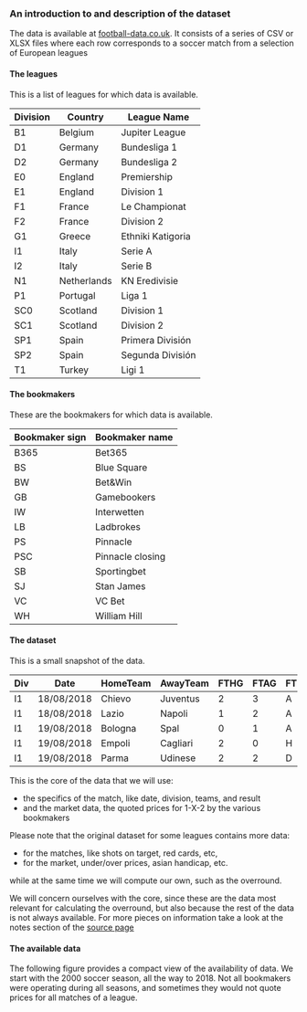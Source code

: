 ### An introduction to and description of the dataset

The data is available at [football-data.co.uk](https://www.football-data.co.uk/downloadm.php "The download page for the data"). It consists of a series of CSV or XLSX files where each row corresponds to a soccer match from a selection of European leagues


#### The leagues
This is a list of leagues for which data is available.

| Division | Country     | League Name       |
|----------|-------------|-------------------|
| B1       | Belgium     | Jupiter League    |
| D1       | Germany     | Bundesliga 1      |
| D2       | Germany     | Bundesliga 2      |
| E0       | England     | Premiership       |
| E1       | England     | Division 1        |
| F1       | France      | Le Championat     |
| F2       | France      | Division 2        |
| G1       | Greece      | Ethniki Katigoria |
| I1       | Italy       | Serie A           |
| I2       | Italy       | Serie B           |
| N1       | Netherlands | KN Eredivisie     |
| P1       | Portugal    | Liga 1            |
| SC0      | Scotland    | Division 1        |
| SC1      | Scotland    | Division 2        |
| SP1      | Spain       | Primera División  |
| SP2      | Spain       | Segunda División  |
| T1       | Turkey      | Ligi 1            |

 
#### The bookmakers
These are the bookmakers for which data is available.

| Bookmaker sign | Bookmaker name |
|----------------|----------------|
| B365           | Bet365         |
| BS             | Blue Square    |
| BW             | Bet&Win        |
| GB             | Gamebookers    |
| IW             | Interwetten    |
| LB             | Ladbrokes      |
| PS             | Pinnacle       |
| PSC            | Pinnacle closing|
| SB             | Sportingbet    |
| SJ             | Stan James     |
| VC             | VC Bet         |
| WH             | William Hill   |

 

#### The dataset
This is a small snapshot of the data.


| Div | Date       | HomeTeam | AwayTeam | FTHG | FTAG | FTR | B365H | B365D | B365A |
|-----|------------|----------|----------|------|------|-----|-------|-------|-------|
| I1  | 18/08/2018 | Chievo   | Juventus | 2    | 3    | A   | 13    | 5.75  | 1.25  |
| I1  | 18/08/2018 | Lazio    | Napoli   | 1    | 2    | A   | 2.8   | 3.4   | 2.5   |
| I1  | 19/08/2018 | Bologna  | Spal     | 0    | 1    | A   | 2.25  | 3.2   | 3.4   |
| I1  | 19/08/2018 | Empoli   | Cagliari | 2    | 0    | H   | 2.14  | 3.2   | 3.6   |
| I1  | 19/08/2018 | Parma    | Udinese  | 2    | 2    | D   | 2.45  | 3.3   | 2.9   |

 
This is the core of the data that we will use:

- the specifics of the match, like date, division, teams, and result
- and the market data, the quoted prices for 1-X-2 by the various bookmakers 

Please note that the original dataset for some leagues contains more data:

- for the matches, like shots on target, red cards, etc, 
- for the market, under/over prices, asian handicap, etc.

while at the same time we will compute our own, such as the overround.

We will concern ourselves with the core, since these are the data most relevant for calculating the overround, but also because the rest of the data is not always available. For more pieces on information take a look at the notes section of the [source page](https://www.football-data.co.uk/notes.txt "The notes section on the data by football-data.co.uk")

#### The available data

The following figure provides a compact view of the availability of data. We start with the 2000 soccer season, all the way to 2018. Not all bookmakers were operating during all seasons, and sometimes they would not quote prices for all matches of a league.
